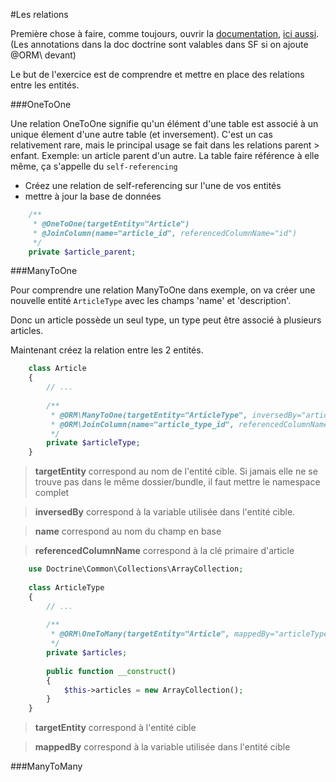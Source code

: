 #Les relations

Première chose à faire, comme toujours, ouvrir la [documentation](http://symfony.com/doc/current/doctrine/associations.html), 
[ici aussi](http://docs.doctrine-project.org/projects/doctrine-orm/en/latest/reference/association-mapping.html).
(Les annotations dans la doc doctrine sont valables dans SF si on ajoute @ORM\ devant)

Le but de l'exercice est de comprendre et mettre en place des relations entre les entités.



###OneToOne

Une relation OneToOne signifie qu'un élément d'une table est associé à un unique élement d'une autre table (et inversement).
C'est un cas relativement rare, mais le principal usage se fait dans les relations parent > enfant.
Exemple: un article parent d'un autre. La table faire référence à elle même, ça s'appelle du `self-referencing`

- Créez une relation de self-referencing sur l'une de vos entités
- mettre à jour la base de données

```php
    /**
     * @OneToOne(targetEntity="Article")
     * @JoinColumn(name="article_id", referencedColumnName="id")
     */
    private $article_parent;
```


###ManyToOne

Pour comprendre une relation ManyToOne dans exemple, on va créer une nouvelle entité `ArticleType` avec les champs 'name' et 'description'.

Donc un article possède un seul type, un type peut être associé à plusieurs articles.

Maintenant créez la relation entre les 2 entités.

```php
    class Article
    {
        // ...
    
        /**
         * @ORM\ManyToOne(targetEntity="ArticleType", inversedBy="articles")
         * @ORM\JoinColumn(name="article_type_id", referencedColumnName="id")
         */
        private $articleType;
    }
```

> **targetEntity** correspond au nom de l'entité cible. 
Si jamais elle ne se trouve pas dans le même dossier/bundle, il faut mettre le namespace complet

> **inversedBy** correspond à la variable utilisée dans l'entité cible.

> **name** correspond au nom du champ en base

> **referencedColumnName** correspond à la clé primaire d'article


```php
    use Doctrine\Common\Collections\ArrayCollection;
    
    class ArticleType
    {
        // ...
    
        /**
         * @ORM\OneToMany(targetEntity="Article", mappedBy="articleType")
         */
        private $articles;
    
        public function __construct()
        {
            $this->articles = new ArrayCollection();
        }
    }
```
> **targetEntity** correspond à l'entité cible

> **mappedBy** correspond à la variable utilisée dans l'entité cible
 

###ManyToMany
